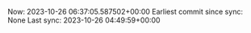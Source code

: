 Now: 2023-10-26 06:37:05.587502+00:00 Earliest commit since sync: None Last sync: 2023-10-26 04:49:59+00:00
